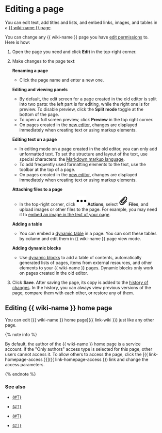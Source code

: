 # Editing a page

You can edit text, add titles and lists, and embed links, images, and tables in a [{{ wiki-name }} page](pages-types.md#wysiwyg).

You can change any {{ wiki-name }} page you have [edit permissions](page-management/access-setup.md#read-only) to. Here is how:

1. Open the page you need and click **Edit** in the top-right corner.

1. Make changes to the page text:

   **Renaming a page**
   * Click the page name and enter a new one.

   **Editing and viewing panels**
   * By default, the edit screen for a page created in the old editor is split into two parts: the left part is for editing, while the right one is for preview. To disable preview, click the **Split mode** toggle at the bottom of the page.
   * To open a full screen preview, click **Preview** in the top right corner.
   * On pages created in the [new editor](./wysiwyg-create.md), changes are displayed immediately when creating text or using markup elements.

   **Editing text on a page**
   * In editing mode on a page created in the old editor, you can only add unformatted text. To set the structure and layout of the text, use special characters: the [Markdown markup language](basic-markup.md).
   * To add frequently used formatting elements to the text, use the toolbar at the top of a page.
   * On pages created in the [new editor](./wysiwyg-create.md), changes are displayed immediately when creating text or using markup elements.

   **Attaching files to a page**
   * In the top-right corner, click ![](../_assets/wiki/svg/actions-icon.svg) **Actions**, select ![](../_assets/wiki/svg/attachments.svg) **Files**, and upload images or other files to the page. For example, you may need it to [embed an image in the text of your page](add-image.md).

   **Adding a table**
   * You can embed a [dynamic table](add-grid.md#grid) in a page. You can sort these tables by column and edit them in {{ wiki-name }} page view mode.

   **Adding dynamic blocks**
   * Use [dynamic blocks](actions.md) to add a table of contents, automatically generated lists of pages, items from external resources, and other elements to your {{ wiki-name }} pages. Dynamic blocks only work on pages created in the old editor.


1. Click **Save**.
   After saving the page, its copy is added to the [history of changes](history.md). In the history, you can always view previous versions of the page, compare them with each other, or restore any of them.

## Editing {{ wiki-name }} home page

You can edit [{{ wiki-name }} home page]({{ link-wiki }}) just like any other page.

{% note info %}

By default, the author of the {{ wiki-name }} home page is a service account. If the "Only authors" access type is selected for this page, other users cannot access it. To allow others to access the page, click the [{{ link-homepage-access }}]({{ link-homepage-access }}) link and change the access parameters.

{% endnote %}

### See also

* [{#T}](page-management/access-setup.md)

* [{#T}](page-management/edit-owner.md)

* [{#T}](page-management/move-page.md)

* [{#T}](delete-page.md)
